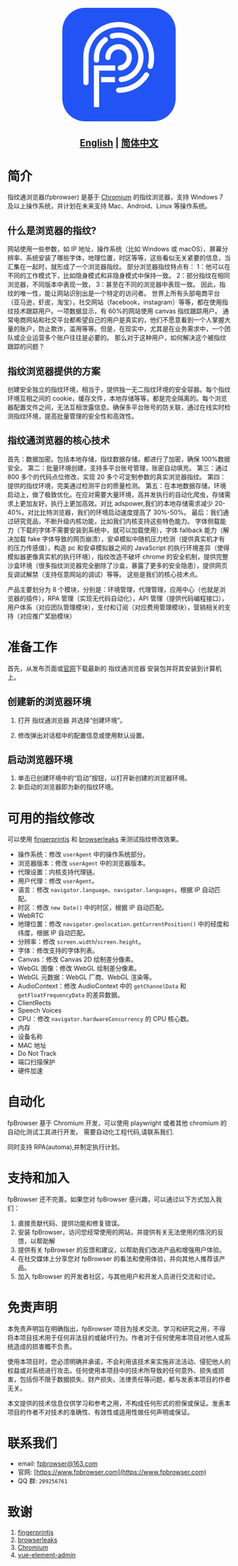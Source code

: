 <p align="center">
  <img src="assets/logo.png">
</p>

## <p align="center"><b><a href="README.md">English</a> | <a href="README_CN.md">简体中文</a></b></p>

# 简介

指纹通浏览器(fpbrowser) 是基于 [Chromium](https://dev.chromium.org) 的指纹浏览器，支持 Windows 7 及以上操作系统，并计划在未来支持 Mac、Android、Linux 等操作系统。

## 什么是浏览器的指纹?

网站使用一些参数，如 IP 地址，操作系统（比如 Windows 或 macOS）、屏幕分辨率、系统安装了哪些字体，地理位置，时区等等，这些看似无关紧要的信息，当汇集在一起时，就形成了一个浏览器指纹。
部分浏览器指纹特点有：
1：他可以在不同的工作模式下，比如隐身模式和非隐身模式中保持一致。
2：部分指纹在相同浏览器，不同版本中表现一致，
3：甚至在不同的浏览器中表现一致。
因此，指纹的唯一性，能让网站识别出是一个特定的访问者。
世界上所有头部电商平台（亚马逊，虾皮，淘宝），社交网站（facebook，instagram）等等，都在使用指纹技术跟踪用户。一项数据显示，有 60%的网站使用 canvas 指纹跟踪用户。
通常电商网站和社交平台都希望自己的用户是真实的，他们不愿意看到一个人掌握大量的账户，防止欺诈，滥用等等。但是，在现实中，尤其是在业务需求中，一个团队或企业运营多个账户往往是必要的。
那么对于这种用户，如何解决这个被指纹跟踪的问题？

## 指纹浏览器提供的方案

创建安全独立的指纹环境，相当于，提供独一无二指纹环境的安全容器。每个指纹环境互相之间的 cookie，缓存文件，本地存储等等，都是完全隔离的。每个浏览器配置文件之间，无法互相泄露信息。确保多平台账号的防关联，通过在线实时检测指纹环境，提高批量管理的安全性和高效性。

## 指纹通浏览器的核心技术

首先：数据加密。包括本地存储，指纹数据存储，都进行了加密，确保 100%数据安全。
第二：批量环境创建，支持多平台账号管理，账密自动填充。
第三：通过 800 多个的代码点位修改，实现 20 多个可定制参数的真实浏览器指纹。
第四：提供的指纹环境，完美通过检测平台的质量检测。
第五：在本地数据存储，环境启动上，做了极致优化。在应对需要大量环境，高并发执行的自动化爬虫，存储需求上更加友好，执行上更加高效。对比 adspower,我们的本地存储需求减少 20-40%，对比比特浏览器，我们的环境启动速度提高了 30%-50%。
最后：我们通过研究竞品，不断升级内核功能，比如我们内核支持这些特色能力。 字体侧载能力（下载的字体不需要安装到系统中，就可以加载使用），字体 fallback 能力（解决加载 fake 字体导致的网页崩溃），安卓模拟中随机压力检测（提供真实机才有的压力传感值），构造 pc 和安卓模拟器之间的 JavaScript 的执行环境差异（使得模拟器更像真实机的执行环境），指纹改造不破坏 chrome 的安全机制，提供完整沙盒环境（很多指纹浏览器完全删除了沙盒，暴露了更多的安全隐患），提供网页反调试解禁（支持任意网站的调试）等等。
这些是我们的核心技术点。

产品主要划分为 8 个模块，分别是：环境管理，代理管理，应用中心（也就是浏览器的插件），RPA 管理（实现无代码自动化），API 管理（提供代码编程接口），用户体系（对应团队管理模块），支付和订阅（对应费用管理模块），营销相关的支持（对应推广奖励模块）

# 准备工作

首先，从发布页面或[官网](https://www.fpbrowser.com/)下载最新的 指纹通浏览器 安装包并将其安装到计算机上。

## 创建新的浏览器环境

1. 打开 指纹通浏览器 并选择“创建环境”。

2. 修改弹出对话框中的配置信息或使用默认设置。

## 启动浏览器环境

1. 单击已创建环境中的“启动”按钮，以打开新创建的浏览器环境。
2. 新启动的浏览器即为新的指纹环境。

# 可用的指纹修改

可以使用 [fingerprintjs](https://fingerprintjs.github.io/fingerprintjs/) 和 [browserleaks](https://browserleaks.com/) 来测试指纹修改效果。

- 操作系统：修改 `userAgent` 中的操作系统部分。
- 浏览器版本：修改 `userAgent` 中的浏览器版本。
- 代理设置：内核支持代理链。
- 用户代理：修改 `userAgent`。
- 语言：修改 `navigator.language`、`navigator.languages`，根据 IP 自动匹配。
- 时区：修改 `new Date()` 中的时区，根据 IP 自动匹配。
- WebRTC
- 地理位置：修改 `navigator.geolocation.getCurrentPosition()` 中的经度和纬度，根据 IP 自动匹配。
- 分辨率：修改 `screen.width`/`screen.height`。
- 字体：修改支持的字体列表。
- Canvas：修改 Canvas 2D 绘制差分像素。
- WebGL 图像：修改 WebGL 绘制差分像素。
- WebGL 元数据：WebGL 厂商、WebGL 渲染等。
- AudioContext：修改 AudioContext 中的 `getChannelData` 和 `getFloatFrequencyData` 的差异数据。
- ClientRects
- Speech Voices
- CPU：修改 `navigator.hardwareConcurrency` 的 CPU 核心数。
- 内存
- 设备名称
- MAC 地址
- Do Not Track
- 端口扫描保护
- 硬件加速

# 自动化

fpBrowser 基于 Chromium 开发，可以使用 playwright 或者其他 chromium 的自动化测试工具进行开发。
需要自动化工程代码,请联系我们.

同时支持 RPA(automa),并制定执行计划。

# 支持和加入

fpBrowser 还不完善。如果您对 fpBrowser 感兴趣，可以通过以下方式加入我们：

1. 直接贡献代码、提供功能和修复错误。
2. 安装 fpBrowser，访问您经常使用的网站，并提供有关无法使用的情况的反馈，以帮助解
3. 提供有关 fpBrowser 的反馈和建议，以帮助我们改进产品和增强用户体验。
4. 在社交媒体上分享您对 fpBrowser 的看法和使用体验，并向其他人推荐该产品。
5. 加入 fpBrowser 的开发者社区，与其他用户和开发人员进行交流和讨论。

# 免责声明

本免责声明旨在明确指出，fpBrowser 项目为技术交流、学习和研究之用，不得将本项目技术用于任何非法目的或破坏行为。作者对于任何使用本项目对他人或系统造成的损害概不负责。

使用本项目时，您必须明确并承诺，不会利用该技术来实施非法活动、侵犯他人的权益或对系统进行攻击。任何使用本项目中的技术所导致的任何意外、损失或损害，包括但不限于数据损失、财产损失、法律责任等问题，都与发表本项目的作者无关。

本文提供的技术信息仅供学习和参考之用，不构成任何形式的担保或保证。发表本项目的作者不对技术的准确性、有效性或适用性做任何声明或保证。

# 联系我们

- email: [fpbrowser@163.com ](mailto:fpbrowser@163.com)
- 官网: [https://www.fpbrowser.com](https://www.fpbrowser.com)
- QQ 群: `209256761`

# 致谢

1. [fingerprintjs](https://fingerprintjs.github.io/fingerprintjs/)
2. [browserleaks](https://browserleaks.com/)
3. [Chromium](https://dev.chromium.org)
4. [vue-element-admin](https://github.com/PanJiaChen/vue-element-admin)
